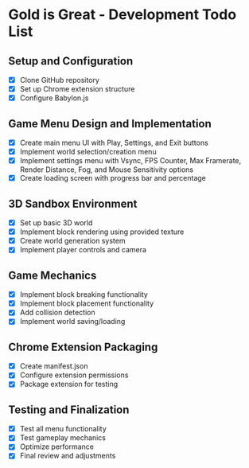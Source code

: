 # Gold is Great - Development Todo List

## Setup and Configuration
- [x] Clone GitHub repository
- [x] Set up Chrome extension structure
- [x] Configure Babylon.js

## Game Menu Design and Implementation
- [x] Create main menu UI with Play, Settings, and Exit buttons
- [x] Implement world selection/creation menu
- [x] Implement settings menu with Vsync, FPS Counter, Max Framerate, Render Distance, Fog, and Mouse Sensitivity options
- [x] Create loading screen with progress bar and percentage

## 3D Sandbox Environment
- [x] Set up basic 3D world
- [x] Implement block rendering using provided texture
- [x] Create world generation system
- [x] Implement player controls and camera

## Game Mechanics
- [x] Implement block breaking functionality
- [x] Implement block placement functionality
- [x] Add collision detection
- [x] Implement world saving/loading

## Chrome Extension Packaging
- [x] Create manifest.json
- [x] Configure extension permissions
- [x] Package extension for testing

## Testing and Finalization
- [x] Test all menu functionality
- [x] Test gameplay mechanics
- [x] Optimize performance
- [x] Final review and adjustments
